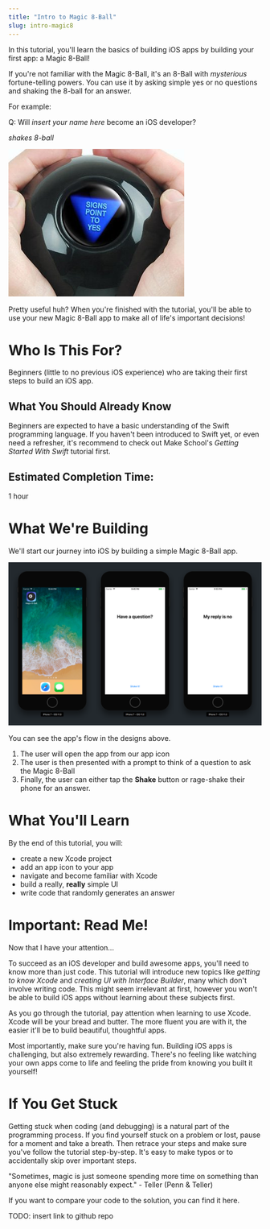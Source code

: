 ```yaml
---
title: "Intro to Magic 8-Ball"
slug: intro-magic8
---
```


In this tutorial, you'll learn the basics of building iOS apps by building your first app: a Magic 8-Ball!

If you're not familiar with the Magic 8-Ball, it's an 8-Ball with _mysterious_ fortune-telling powers. You can use it by asking simple yes or no questions and shaking the 8-ball for an answer.

For example:

Q: Will _insert your name here_ become an iOS developer?

_shakes 8-ball_

![Magic 8-Ball Answer](assets/signs_point.jpg)

Pretty useful huh? When you're finished with the tutorial, you'll be able to use your new Magic 8-Ball app to make all of life's important decisions!

# Who Is This For?

Beginners (little to no previous iOS experience) who are taking their first steps to build an iOS app. 

## What You Should Already Know

Beginners are expected to have a basic understanding of the Swift programming language. If you haven't been introduced to Swift yet, or even need a refresher, it's recommend to check out Make School's _Getting Started With Swift_ tutorial first.

## Estimated Completion Time:

1 hour

# What We're Building

We'll start our journey into iOS by building a simple Magic 8-Ball app.

![Finished App Flow](assets/finished_app_flow.png)

You can see the app's flow in the designs above.

1. The user will open the app from our app icon
2. The user is then presented with a prompt to think of a question to ask the Magic 8-Ball
3. Finally, the user can either tap the **Shake** button or rage-shake their phone for an answer.

# What You'll Learn

By the end of this tutorial, you will:

- create a new Xcode project
- add an app icon to your app
- navigate and become familiar with Xcode
- build a really, **really** simple UI
- write code that randomly generates an answer

# Important: Read Me!

Now that I have your attention...

To succeed as an iOS developer and build awesome apps, you'll need to know more than just code. This tutorial will introduce new topics like _getting to know Xcode_ and _creating UI with Interface Builder_, many which don't involve writing code. This might seem irrelevant at first, however you won't be able to build iOS apps without learning about these subjects first.

As you go through the tutorial, pay attention when learning to use Xcode. Xcode will be your bread and butter. The more fluent you are with it, the easier it'll be to build beautiful, thoughtful apps.

Most importantly, make sure you're having fun. Building iOS apps is challenging, but also extremely rewarding. There's no feeling like watching your own apps come to life and feeling the pride from knowing you built it yourself!

# If You Get Stuck

Getting stuck when coding (and debugging) is a natural part of the programming process. If you find yourself stuck on a problem or lost, pause for a moment and take a breath. Then retrace your steps and make sure you've follow the tutorial step-by-step. It's easy to make typos or to accidentally skip over important steps.

"Sometimes, magic is just someone spending more time on something than anyone else might reasonably expect." - Teller (Penn & Teller)

If you want to compare your code to the solution, you can find it here.

TODO: insert link to github repo
